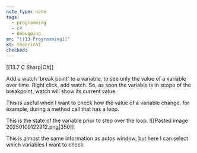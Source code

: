 ```yaml
---
note_type: note
tags:
  - programming
  - c#
  - debugging
mn: "[[13 Programming]]"
kt: theorical
checked: 
---
```

[[13.7 C Sharp|C#]]

Add a watch 'break point' to a variable, to see only the value of a variable over time. Right click, add watch. So, as soon the variable is in scope of the breakpoint, watch will show its current value.

This is useful when I want to check how the value of a variable change, for example, during a method call that has a loop. 

This is the state of the variable prior to step over the loop. 
![[Pasted image 20250109122912.png|350]]

This is almost the same information as autos window, but here I can select which variables I want to check. 


